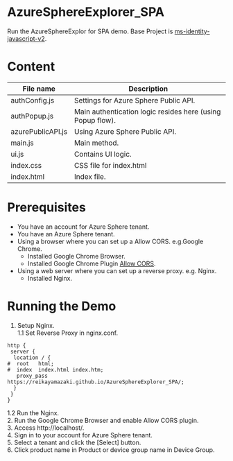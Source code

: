 # AzureSphereExplorer_SPA
Run the AzureSphereExplor for SPA demo.
Base Project is [ms-identity-javascript-v2](
https://github.com/Azure-Samples/ms-identity-javascript-v2).

# Content
|  File name  |  Description  |
| ---- | ---- |
|  authConfig.js  |  Settings for Azure Sphere Public API.  |  
|  authPopup.js  |  Main authentication logic resides here (using Popup flow).  |
|  azurePublicAPI.js  |  Using Azure Sphere Public API.  |
|  main.js  |  Main method. |
|  ui.js  |  Contains UI logic.  |
|  index.css  |  CSS file for index.html  |
|  index.html  |  Index file.  |


# Prerequisites
* You have an account for Azure Sphere tenant.
* You have an Azure Sphere tenant.
* Using a browser where you can set up a Allow CORS. e.g.Google Chrome.
  * Installed Google Chrome Browser. 
  * Installed Google Chrome Plugin [Allow CORS](
https://chrome.google.com/webstore/detail/allow-cors-access-control/lhobafahddgcelffkeicbaginigeejlf).
* Using a web server where you can set up a reverse proxy. e.g. Nginx.
  * Installed Nginx.

# Running the Demo
1. Setup Nginx.  
1.1 Set Reverse Proxy in nginx.conf.  
```
http {
 server {
  location / {
#  root   html;
#  index  index.html index.htm;
   proxy_pass https://reikayamazaki.github.io/AzureSphereExplorer_SPA/; 
  }
 }
}
```
1.2 Run the Nginx.  
2. Run the Google Chrome Browser and enable Allow CORS plugin.  
3. Access http://localhost/.  
4. Sign in to your account for Azure Sphere tenant.  
5. Select a tenant and click the [Select] button.  
6. Click product name in Product or device group name in Device Group.
